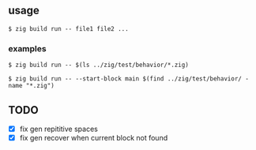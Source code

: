 ## usage
```console
$ zig build run -- file1 file2 ...
```
### examples
```console
$ zig build run -- $(ls ../zig/test/behavior/*.zig)
```

```console
$ zig build run -- --start-block main $(find ../zig/test/behavior/ -name "*.zig")
```

## TODO
* [x] fix gen repititive spaces
* [x] fix gen recover when current block not found